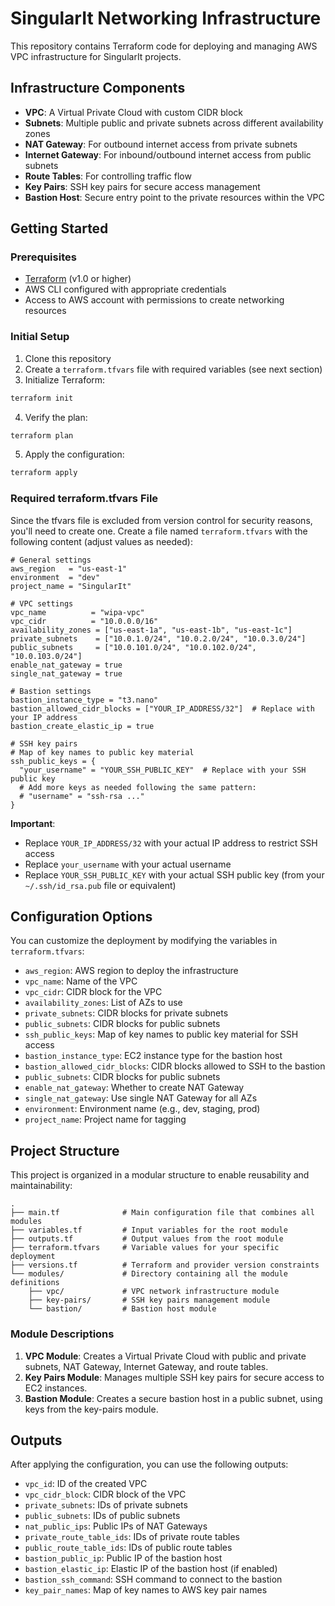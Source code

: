 # SingularIt Networking Infrastructure

This repository contains Terraform code for deploying and managing AWS VPC infrastructure for SingularIt projects.

## Infrastructure Components

- **VPC**: A Virtual Private Cloud with custom CIDR block
- **Subnets**: Multiple public and private subnets across different availability zones
- **NAT Gateway**: For outbound internet access from private subnets
- **Internet Gateway**: For inbound/outbound internet access from public subnets
- **Route Tables**: For controlling traffic flow
- **Key Pairs**: SSH key pairs for secure access management
- **Bastion Host**: Secure entry point to the private resources within the VPC

## Getting Started

### Prerequisites

- [Terraform](https://www.terraform.io/downloads.html) (v1.0 or higher)
- AWS CLI configured with appropriate credentials
- Access to AWS account with permissions to create networking resources

### Initial Setup

1. Clone this repository
2. Create a `terraform.tfvars` file with required variables (see next section)
3. Initialize Terraform:

```bash
terraform init
```

4. Verify the plan:

```bash
terraform plan
```

5. Apply the configuration:

```bash
terraform apply
```

### Required terraform.tfvars File

Since the tfvars file is excluded from version control for security reasons, you'll need to create one. Create a file named `terraform.tfvars` with the following content (adjust values as needed):

```hcl
# General settings
aws_region   = "us-east-1"
environment  = "dev"
project_name = "SingularIt"

# VPC settings
vpc_name          = "wipa-vpc"
vpc_cidr          = "10.0.0.0/16"
availability_zones = ["us-east-1a", "us-east-1b", "us-east-1c"]
private_subnets    = ["10.0.1.0/24", "10.0.2.0/24", "10.0.3.0/24"]
public_subnets     = ["10.0.101.0/24", "10.0.102.0/24", "10.0.103.0/24"]
enable_nat_gateway = true
single_nat_gateway = true

# Bastion settings
bastion_instance_type = "t3.nano"
bastion_allowed_cidr_blocks = ["YOUR_IP_ADDRESS/32"]  # Replace with your IP address
bastion_create_elastic_ip = true

# SSH key pairs
# Map of key names to public key material
ssh_public_keys = {
  "your_username" = "YOUR_SSH_PUBLIC_KEY"  # Replace with your SSH public key
  # Add more keys as needed following the same pattern:
  # "username" = "ssh-rsa ..."
}
```

**Important**: 
- Replace `YOUR_IP_ADDRESS/32` with your actual IP address to restrict SSH access
- Replace `your_username` with your actual username
- Replace `YOUR_SSH_PUBLIC_KEY` with your actual SSH public key (from your `~/.ssh/id_rsa.pub` file or equivalent)

## Configuration Options

You can customize the deployment by modifying the variables in `terraform.tfvars`:

- `aws_region`: AWS region to deploy the infrastructure
- `vpc_name`: Name of the VPC
- `vpc_cidr`: CIDR block for the VPC
- `availability_zones`: List of AZs to use
- `private_subnets`: CIDR blocks for private subnets
- `public_subnets`: CIDR blocks for public subnets
- `ssh_public_keys`: Map of key names to public key material for SSH access
- `bastion_instance_type`: EC2 instance type for the bastion host
- `bastion_allowed_cidr_blocks`: CIDR blocks allowed to SSH to the bastion
- `public_subnets`: CIDR blocks for public subnets
- `enable_nat_gateway`: Whether to create NAT Gateway
- `single_nat_gateway`: Use single NAT Gateway for all AZs
- `environment`: Environment name (e.g., dev, staging, prod)
- `project_name`: Project name for tagging

## Project Structure

This project is organized in a modular structure to enable reusability and maintainability:

```
.
├── main.tf              # Main configuration file that combines all modules
├── variables.tf         # Input variables for the root module
├── outputs.tf           # Output values from the root module
├── terraform.tfvars     # Variable values for your specific deployment
├── versions.tf          # Terraform and provider version constraints
└── modules/             # Directory containing all the module definitions
    ├── vpc/             # VPC network infrastructure module
    ├── key-pairs/       # SSH key pairs management module
    └── bastion/         # Bastion host module
```

### Module Descriptions

1. **VPC Module**: Creates a Virtual Private Cloud with public and private subnets, NAT Gateway, Internet Gateway, and route tables.
2. **Key Pairs Module**: Manages multiple SSH key pairs for secure access to EC2 instances.
3. **Bastion Module**: Creates a secure bastion host in a public subnet, using keys from the key-pairs module.

## Outputs

After applying the configuration, you can use the following outputs:

- `vpc_id`: ID of the created VPC
- `vpc_cidr_block`: CIDR block of the VPC
- `private_subnets`: IDs of private subnets
- `public_subnets`: IDs of public subnets
- `nat_public_ips`: Public IPs of NAT Gateways
- `private_route_table_ids`: IDs of private route tables
- `public_route_table_ids`: IDs of public route tables
- `bastion_public_ip`: Public IP of the bastion host
- `bastion_elastic_ip`: Elastic IP of the bastion host (if enabled)
- `bastion_ssh_command`: SSH command to connect to the bastion
- `key_pair_names`: Map of key names to AWS key pair names
